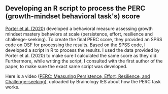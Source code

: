 ## Developing an R script to process the PERC (growth-mindset behavioral task's) score

[Porter et al. (2020)](https://learning-analytics.info/index.php/JLA/article/view/6759/7420) developed a behavioral measure assessing growth mindset mastery behaviors at scale (persistence, effort, resilience and challenge-seeking). To create the final PERC score, they provided an SPSS code on [OSF](https://osf.io/8xcjp/) for processing the results. Based on the SPSS code, I developed a script in R to process the results. I used the data provided by Porter et al. (2020) to make sure I calculated the same score as they did. Furthermore, while writing the script, I consulted with the first author of the paper, to make sure the exact same script was developed.

Here is a video ([PERC: Measuring Persistence, Effort, Resilience, and Challenge-seeking](https://www.youtube.com/watch?v=dwfA_yOsFGI&t=28s)), uploaded by Brainology IES about how the PERC task works.
